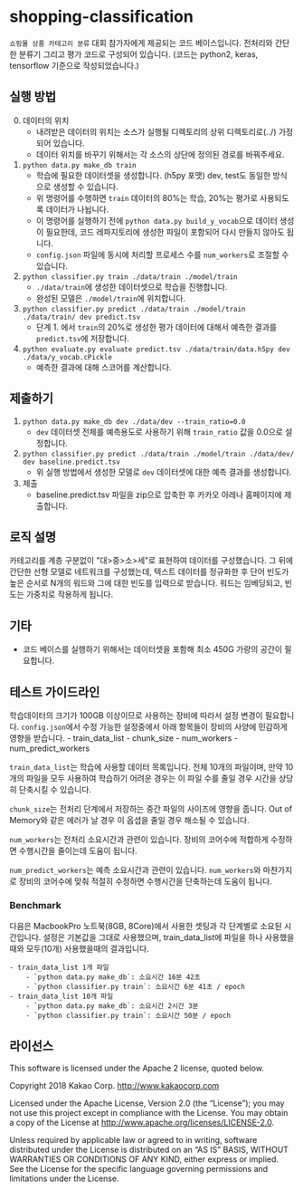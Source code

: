 # shopping-classification

`쇼핑몰 상품 카테고리 분류` 대회 참가자에게 제공되는 코드 베이스입니다. 전처리와 간단한 분류기 그리고 평가 코드로 구성되어 있습니다. (코드는 python2, keras, tensorflow 기준으로 작성되었습니다.)

## 실행 방법

0. 데이터의 위치
    - 내려받은 데이터의 위치는 소스가 실행될 디렉토리의 상위 디렉토리로(../) 가정되어 있습니다.
    - 데이터 위치를 바꾸기 위해서는 각 소스의 상단에 정의된 경로를 바꿔주세요.
1. `python data.py make_db train`
    - 학습에 필요한 데이터셋을 생성합니다. (h5py 포맷) dev, test도 동일한 방식으로 생성할 수 있습니다.
    - 위 명령어를 수행하면 `train` 데이터의 80%는 학습, 20%는 평가로 사용되도록 데이터가 나뉩니다.
    - 이 명령어를 실행하기 전에 `python data.py build_y_vocab`으로 데이터 생성이 필요한데, 코드 레파지토리에 생성한 파일이 포함되어 다시 만들지 않아도 됩니다.
    - `config.json` 파일에 동시에 처리할 프로세스 수를 `num_workers`로 조절할 수 있습니다.
2. `python classifier.py train ./data/train ./model/train`
    - `./data/train`에 생성한 데이터셋으로 학습을 진행합니다.
    - 완성된 모델은 `./model/train`에 위치합니다.
3. `python classifier.py predict ./data/train ./model/train ./data/train/ dev predict.tsv`
    - 단계 1. 에서 `train`의 20%로 생성한 평가 데이터에 대해서 예측한 결과를 `predict.tsv`에 저장합니다.
4. `python evaluate.py evaluate predict.tsv ./data/train/data.h5py dev ./data/y_vocab.cPickle`
    - 예측한 결과에 대해 스코어를 계산합니다.


## 제출하기
1. `python data.py make_db dev ./data/dev --train_ratio=0.0`
    - `dev` 데이터셋 전체를 예측용도로 사용하기 위해 `train_ratio` 값을 0.0으로 설정합니다.
2. `python classifier.py predict ./data/train ./model/train ./data/dev/ dev baseline.predict.tsv`
    - 위 실행 방법에서 생성한 모델로 `dev` 데이터셋에 대한 예측 결과를 생성합니다.
3. 제출
    - baseline.predict.tsv 파일을 zip으로 압축한 후 카카오 아레나 홈페이지에 제출합니다.


## 로직 설명
카테고리를 계층 구분없이 "대>중>소>세"로 표현하여 데이터를 구성했습니다. 그 뒤에 간단한 선형 모델로 네트워크를 구성했는데, 텍스트 데이터를 정규화한 후 단어 빈도가 높은 순서로 N개의 워드와 그에 대한 빈도를 입력으로 받습니다. 워드는 임베딩되고, 빈도는 가중치로 작용하게 됩니다.


## 기타
- 코드 베이스를 실행하기 위해서는 데이터셋을 포함해 최소 450G 가량의 공간이 필요합니다.

## 테스트 가이드라인
학습데이터의 크기가 100GB 이상이므로 사용하는 장비에 따라서 설정 변경이 필요합니다. `config.json`에서 수정 가능한 설정중에서 아래 항목들이 장비의 사양에 민감하게 영향을 받습니다.
    - train_data_list
    - chunk_size
    - num_workers
    - num_predict_workers


`train_data_list`는 학습에 사용할 데이터 목록입니다. 전체 10개의 파일이며, 만약 10개의 파일을 모두 사용하여 학습하기 어려운 경우는 이 파일 수를 줄일 경우 시간을 상당히 단축시킬 수 있습니다. 

`chunk_size`는 전처리 단계에서 저장하는 중간 파일의 사이즈에 영향을 줍니다. Out of Memory와 같은 에러가 날 경우 이 옵셥을 줄일 경우 해소될 수 있습니다.

`num_workers`는 전처리 소요시간과 관련이 있습니다. 장비의 코어수에 적합하게 수정하면 수행시간을 줄이는데 도움이 됩니다.

`num_predict_workers`는 예측 소요시간과 관련이 있습니다. `num_workers`와 마찬가지로 장비의 코어수에 맞춰 적절히 수정하면 수행시간을 단축하는데 도움이 됩니다.


### Benchmark

다음은 MacbookPro 노트북(8GB, 8Core)에서 사용한 셋팅과 각 단계별로 소요된 시간입니다. 설정은 기본값을 그대로 사용했으며, train_data_list에 파일을 하나 사용했을 때와 모두(10개) 사용했을때의 결과입니다.

    - train_data_list 1개 파일
        - `python data.py make_db`: 소요시간 16분 42초
        - `python classifier.py train`: 소요시간 6분 41초 / epoch
    - train_data_list 10개 파일
        - `python data.py make_db`: 소요시간 2시간 3분
        - `python classifier.py train`: 소요시간 50분 / epoch

## 라이선스

This software is licensed under the Apache 2 license, quoted below.

Copyright 2018 Kakao Corp. http://www.kakaocorp.com

Licensed under the Apache License, Version 2.0 (the “License”); you may not use this project except in compliance with the License. You may obtain a copy of the License at http://www.apache.org/licenses/LICENSE-2.0.

Unless required by applicable law or agreed to in writing, software distributed under the License is distributed on an “AS IS” BASIS, WITHOUT WARRANTIES OR CONDITIONS OF ANY KIND, either express or implied. See the License for the specific language governing permissions and limitations under the License.
